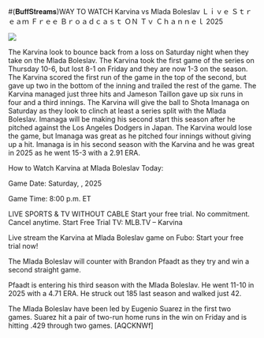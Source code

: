 #(𝐁𝐮𝐟𝐟𝐒𝐭𝐫𝐞𝐚𝐦𝐬)WAY TO WATCH Karvina vs Mlada Boleslav Ｌｉｖｅ Ｓｔｒｅａｍ Ｆｒｅｅ Ｂｒｏａｄｃａｓｔ ＯＮ Ｔｖ Ｃｈａｎｎｅｌ  2025  
  
  
[![](https://i.imgur.com/qSNzIqt.png)](https://movie.rssnews.media/NEtpNdH.php)  
  
The Karvina look to bounce back from a loss on Saturday night when they take on the Mlada Boleslav. The Karvina took the first game of the series on Thursday 10-6, but lost 8-1 on Friday and they are now 1-3 on the season. The Karvina scored the first run of the game in the top of the second, but gave up two in the bottom of the inning and trailed the rest of the game. The Karvina managed just three hits and Jameson Taillon gave up six runs in four and a third innings. The Karvina will give the ball to Shota Imanaga on Saturday as they look to clinch at least a series split with the Mlada Boleslav. Imanaga will be making his second start this season after he pitched against the Los Angeles Dodgers in Japan. The Karvina would lose the game, but Imanaga was great as he pitched four innings without giving up a hit. Imanaga is in his second season with the Karvina and he was great in 2025 as he went 15-3 with a 2.91 ERA.

How to Watch Karvina at Mlada Boleslav Today:

Game Date: Saturday, , 2025

Game Time: 8:00 p.m. ET

LIVE SPORTS & TV WITHOUT CABLE
Start your free trial. No commitment. Cancel anytime.
Start Free Trial
TV: MLB.TV – Karvina

Live stream the Karvina at Mlada Boleslav game on Fubo: Start your free trial now!

The Mlada Boleslav will counter with Brandon Pfaadt as they try and win a second straight game.

Pfaadt is entering his third season with the Mlada Boleslav. He went 11-10 in 2025 with a 4.71 ERA. He struck out 185 last season and walked just 42.

The Mlada Boleslav have been led by Eugenio Suarez in the first two games. Suarez hit a pair of two-run home runs in the win on Friday and is hitting .429 through two games. [AQCKNWf]